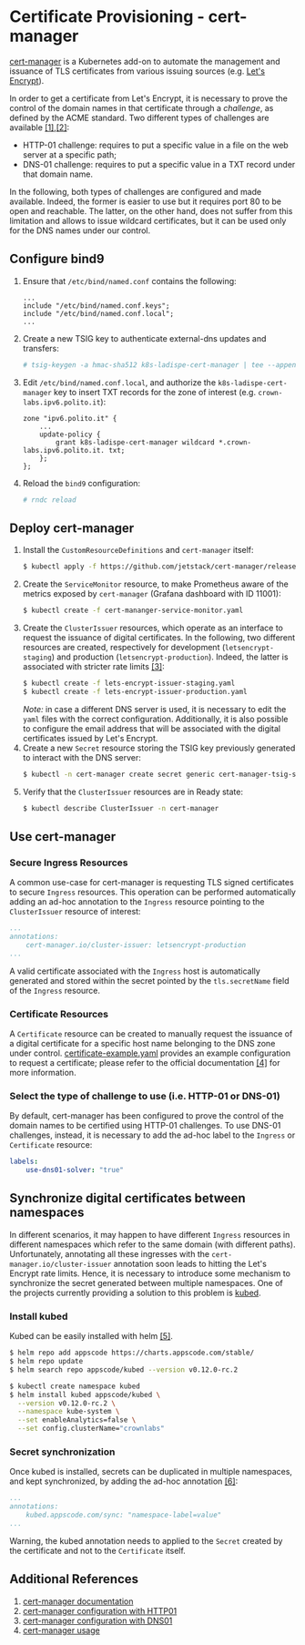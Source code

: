 # Certificate Provisioning - cert-manager

[cert-manager](https://github.com/jetstack/cert-manager) is a Kubernetes add-on to automate the management and issuance of TLS certificates from various issuing sources (e.g. [Let's Encrypt](https://letsencrypt.org/)).

In order to get a certificate from Let's Encrypt, it is necessary to prove the control of the domain names in that certificate through a *challenge*, as defined by the ACME standard. Two different types of challenges are available [[1]](https://letsencrypt.org/docs/challenge-types/),[[2]](https://cert-manager.io/docs/configuration/acme/):

* HTTP-01 challenge: requires to put a specific value in a file on the web server at a specific path;
* DNS-01 challenge: requires to put a specific value in a TXT record under that domain name.

In the following, both types of challenges are configured and made available. Indeed, the former is easier to use but it requires port 80 to be open and reachable. The latter, on the other hand, does not suffer from this limitation and allows to issue wildcard certificates, but it can be used only for the DNS names under our control.

## Configure bind9

1. Ensure that `/etc/bind/named.conf` contains the following:
    ```
    ...
    include "/etc/bind/named.conf.keys";
    include "/etc/bind/named.conf.local";
    ...
    ```
2. Create a new TSIG key to authenticate external-dns updates and transfers:
    ```sh
    # tsig-keygen -a hmac-sha512 k8s-ladispe-cert-manager | tee --append /etc/bind/named.conf.keys
    ```
3. Edit `/etc/bind/named.conf.local`, and authorize the `k8s-ladispe-cert-manager` key to insert TXT records for the zone of interest (e.g. `crown-labs.ipv6.polito.it`):
    ```
    zone "ipv6.polito.it" {
        ...
        update-policy {
            grant k8s-ladispe-cert-manager wildcard *.crown-labs.ipv6.polito.it. txt;
        };
    };
    ```
4. Reload the `bind9` configuration:
    ```sh
    # rndc reload
    ```


## Deploy cert-manager

1. Install the `CustomResourceDefinitions` and `cert-manager` itself:
    ```sh
    $ kubectl apply -f https://github.com/jetstack/cert-manager/releases/download/v0.14.1/cert-manager.yaml
    ```
2. Create the `ServiceMonitor` resource, to make Prometheus aware of the metrics exposed by `cert-manager` (Grafana dashboard with ID 11001):
    ```sh
    $ kubectl create -f cert-mananger-service-monitor.yaml
    ```
3. Create the `ClusterIssuer` resources, which operate as an interface to request the issuance of digital certificates. In the following, two different resources are created, respectively for development (`letsencrypt-staging`) and production (`letsencrypt-production`). Indeed, the latter is associated with stricter rate limits [[3]](https://letsencrypt.org/docs/rate-limits/):
    ```sh
    $ kubectl create -f lets-encrypt-issuer-staging.yaml
    $ kubectl create -f lets-encrypt-issuer-production.yaml
    ```
    *Note:* in case a different DNS server is used, it is necessary to edit the `yaml` files with the correct configuration. Additionally, it is also possible to configure the email address that will be associated with the digital certificates issued by Let's Encrypt.
4. Create a new `Secret` resource storing the TSIG key previously generated to interact with the DNS server:
    ```sh
    $ kubectl -n cert-manager create secret generic cert-manager-tsig-secret --from-literal=cert-manager-tsig-secret-key=$(base64 <TSIG-key>)
    ```
5. Verify that the `ClusterIssuer` resources are in Ready state:
    ```sh
    $ kubectl describe ClusterIssuer -n cert-manager
    ```

## Use cert-manager

### Secure Ingress Resources
A common use-case for cert-manager is requesting TLS signed certificates to secure `Ingress` resources. This operation can be performed automatically adding an ad-hoc annotation to the `Ingress` resource pointing to the `ClusterIssuer` resource of interest:
```yaml
...
annotations:
    cert-manager.io/cluster-issuer: letsencrypt-production
...
```
A valid certificate associated with the `Ingress` host is automatically generated and stored within the secret pointed by the `tls.secretName` field of the `Ingress` resource.

### Certificate Resources
A `Certificate` resource can be created to manually request the issuance of a digital certificate for a specific host name belonging to the DNS zone under control. [certificate-example.yaml](certificate-example.yaml) provides an example configuration to request a certificate; please refer to the official documentation [[4]](https://cert-manager.io/docs/usage/certificate/) for more information.

### Select the type of challenge to use (i.e. HTTP-01 or DNS-01)
By default, cert-manager has been configured to prove the control of the domain names to be certified using HTTP-01 challenges. To use DNS-01 challenges, instead, it is necessary to add the ad-hoc label to the `Ingress` or `Certificate` resource:
```yaml
labels:
    use-dns01-solver: "true"
```

## Synchronize digital certificates between namespaces
In different scenarios, it may happen to have different `Ingress` resources in different namespaces which refer to the same domain (with different paths). Unfortunately, annotating all these ingresses with the `cert-manager.io/cluster-issuer` annotation soon leads to hitting the Let's Encrypt rate limits. Hence, it is necessary to introduce some mechanism to synchronize the secret generated between multiple namespaces. One of the projects currently providing a solution to this problem is [kubed](https://github.com/appscode/kubed).

### Install kubed
Kubed can be easily installed with helm [[5]](https://appscode.com/products/kubed/latest/setup/install/).

```bash
$ helm repo add appscode https://charts.appscode.com/stable/
$ helm repo update
$ helm search repo appscode/kubed --version v0.12.0-rc.2

$ kubectl create namespace kubed
$ helm install kubed appscode/kubed \
  --version v0.12.0-rc.2 \
  --namespace kube-system \
  --set enableAnalytics=false \
  --set config.clusterName="crownlabs"
```

### Secret synchronization
Once kubed is installed, secrets can be duplicated in multiple namespaces, and kept synchronized, by adding the ad-hoc annotation [[6]](https://appscode.com/products/kubed/v0.12.0-rc.2/welcome/):
```yaml
...
annotations:
    kubed.appscode.com/sync: "namespace-label=value"
...
```

Warning, the kubed annotation needs to applied to the `Secret` created by the certificate and not to the `Certificate` itself.

## Additional References
1. [cert-manager documentation](https://cert-manager.io/docs/)
2. [cert-manager configuration with HTTP01](https://cert-manager.io/docs/configuration/acme/http01/)
3. [cert-manager configuration with DNS01](https://cert-manager.io/docs/configuration/acme/dns01/)
4. [cert-manager usage](https://cert-manager.io/docs/usage/)
